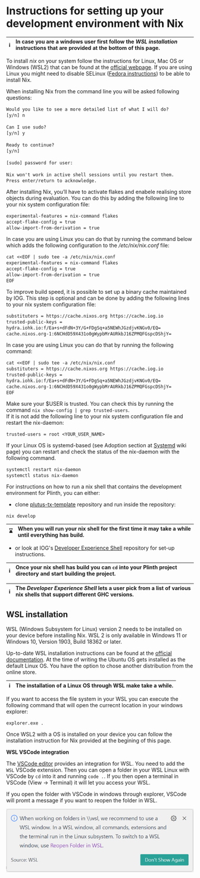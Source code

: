 
# Instructions for setting up your development environment with Nix 

| :information_source: | In case you are a windows user first follow the *WSL installation* instructions that are provided at the bottom of this page. |  
|----------------------|:------------------------------------------------------------------------------------------------------------------------------------------------------|   

To install *nix* on your system follow the instructions for Linux, Mac OS or Windows (WSL2) that can be found at the [official webpage](https://nixos.org/download). If you are using Linux you might need to disable SELinux ([Fedora instructions](https://docs.fedoraproject.org/en-US/quick-docs/selinux-changing-states-and-modes/#_disabling_selinux)) to be able to install Nix. 

When installing Nix from the command line you will be asked following questions:
```console
Would you like to see a more detailed list of what I will do?
[y/n] n 

Can I use sudo?
[y/n] y 

Ready to continue?
[y/n] 

[sudo] password for user:

Nix won't work in active shell sessions until you restart them.
Press enter/return to acknowledge.
```

After installing Nix, you’ll have to activate flakes and enabele realising store objects during evaluation. You can do this by adding the following line to your nix system configuration file:
```console
experimental-features = nix-command flakes
accept-flake-config = true 
allow-import-from-derivation = true
```

In case you are using Linux you can do that by running the command below which adds the following configuration to the */etc/nix/nix.conf* file:  
```console
cat <<EOF | sudo tee -a /etc/nix/nix.conf
experimental-features = nix-command flakes
accept-flake-config = true 
allow-import-from-derivation = true
EOF
```

To improve build speed, it is possible to set up a binary cache maintained by IOG. This step is optional and can be done by adding the following lines to your nix system configuration file: 
```console
substituters = https://cache.nixos.org https://cache.iog.io
trusted-public-keys = hydra.iohk.io:f/Ea+s+dFdN+3Y/G+FDgSq+a5NEWhJGzdjvKNGv0/EQ= cache.nixos.org-1:6NCHdD59X431o0gWypbMrAURkbJ16ZPMQFGspcDShjY=
```

In case you are using Linux you can do that by running the following command: 
```console
cat <<EOF | sudo tee -a /etc/nix/nix.conf
substituters = https://cache.nixos.org https://cache.iog.io
trusted-public-keys = hydra.iohk.io:f/Ea+s+dFdN+3Y/G+FDgSq+a5NEWhJGzdjvKNGv0/EQ= cache.nixos.org-1:6NCHdD59X431o0gWypbMrAURkbJ16ZPMQFGspcDShjY=
EOF
```

Make sure your $USER is trusted. You can check this by running the command `nix show-config | grep trusted-users`.<br>
If it is not add the following line to your nix system configuration file and restart the nix-daemon: 
```console
trusted-users = root <YOUR_USER_NAME>
```

If your Linux OS is systemd-based (see Adoption section at [Systemd](https://en.wikipedia.org/wiki/Systemd) wiki page) you can restart and check the status of the nix-daemon with the following command. 
```console
systemctl restart nix-daemon
systemctl status nix-daemon
```

For instructions on how to run a nix shell that contains the development environment for Plinth, you can either:  
* clone [plutus-tx-template](https://github.com/IntersectMBO/plutus-tx-template/tree/main) repository and run inside the repository:
```console
nix develop
```
| :hourglass:   | When you will run your nix shell for the first time it may take a while until everything has build.|  
|---------------|:---------------------------------------------------------------------------------------------------| 
* or look at IOG's [Developer Experience Shell](https://github.com/input-output-hk/devx) repository for set-up instructions.

| :information_source:   | Once your nix shell has build you can `cd` into your Plinth project directory and start building the project.|  
|------------------------|:-------------------------------------------------------------------------------------------------------------| 

| :information_source:   | The *Developer Experience Shell* lets a user pick from a list of various nix shells that support different GHC versions.|  
|------------------------|:------------------------------------------------------------------------------------------------------------------------|  

## WSL installation 

WSL (Windows Subsystem for Linux) version 2 needs to be installed on your device before installing Nix. WSL 2 is only available in Windows 11 or Windows 10, Version 1903, Build 18362 or later. 

Up-to-date WSL installation instructions can be found at the [official documentation](https://learn.microsoft.com/en-us/windows/wsl/install). At the time of writing the Ubuntu OS gets installed as the default Linux OS. You have the option to chose another distribution from the online store. 

| :information_source: | The installation of a Linux OS through WSL make take a while. |  
|----------------------|:--------------------------------------------------------------|   

If you want to access the file system in your WSL you can execute the following command that will open the currecnt location in your windows explorer: 
```console
explorer.exe .
```

Once WSL2 with a OS is installed on your device you can follow the installation instruction for Nix provided at the begining of this page. 

**WSL VSCode integration**

The [VSCode editor](https://code.visualstudio.com/) provides an integration for WSL. You need to add the `WSL` VSCode extension. Then you can open a folder in your WSL Linux with VSCode by `cd` into it and running `code .`. If you then open a terminal in VSCode (View -> Terminal) it will let you access your WSL. 

If you open the folder with VSCode in windows through explorer, VSCode will promt a message if you want to reopen the folder in WSL. 

![alt text](https://github.com/iohkedu/plinth-dev-env/blob/main/images/nix/VSCode_with_wsl.png)
